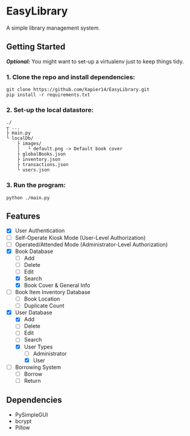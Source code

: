 # EasyLibrary
A simple library management system.

## Getting Started
***Optional:*** You might want to set-up a virtualenv just to keep things tidy.
### 1. Clone the repo and install dependencies:
```Shell
git clone https://github.com/Xapier14/EasyLibrary.git
pip install -r requirements.txt
```
### 2. Set-up the local datastore:
```
./
┬ ...
├ main.py
└ localDb/
    ├ images/
    │   └ default.png -> Default book cover
    ├ globalBooks.json
    ├ inventory.json
    ├ transactions.json
    └ users.json
```
### 3. Run the program:
```Shell
python ./main.py
```

## Features
- [x] User Authentication
- [ ] Self-Operate Kiosk Mode (User-Level Authorization)
- [ ] Operated/Attended Mode (Administrator-Level Authorization)
- [x] Book Database
    - [ ] Add
    - [ ] Delete
    - [ ] Edit
    - [x] Search
    - [x] Book Cover & General Info
- [ ] Book Item Inventory Database
    - [ ] Book Location
    - [ ] Duplicate Count
- [x] User Database
    - [x] Add
    - [ ] Delete
    - [ ] Edit
    - [ ] Search
    - [x] User Types
        - [ ] Administrator
        - [x] User
- [ ] Borrowing System
    - [ ] Borrow
    - [ ] Return

## Dependencies
- PySimpleGUI
- bcrypt
- Pillow
